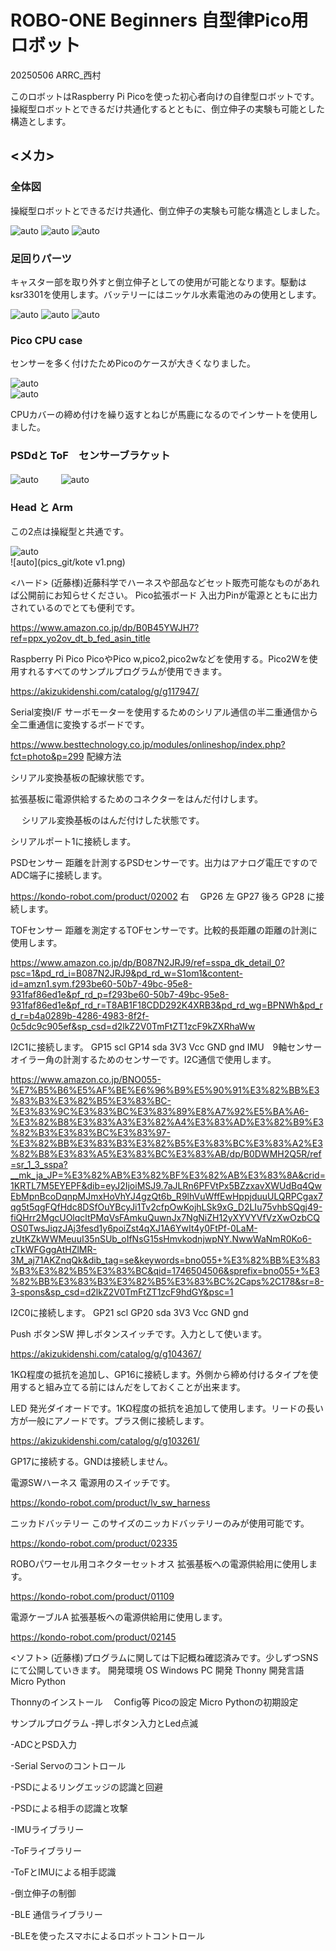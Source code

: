 # ROBO-ONE Beginners 自型律Pico用ロボット

20250506 ARRC_西村

このロボットはRaspberry Pi Picoを使った初心者向けの自律型ロボットです。操縦型ロボットとできるだけ共通化するとともに、倒立伸子の実験も可能とした構造とします。

## <メカ>
### 全体図
操縦型ロボットとできるだけ共通化、倒立伸子の実験も可能な構造としました。

![auto](pics_git/asy.png) 
![auto](pics_git/asy2.png) 
![auto](pics_git/asy3.png) 

### 足回りパーツ
キャスター部を取り外すと倒立伸子としての使用が可能となります。駆動はksr3301を使用します。バッテリーにはニッケル水素電池のみの使用とします。

![auto](pics_git/Body.png) 
![auto](pics_git/Body_B.png) 
![auto](pics_git/bt_cover.png)   

### Pico CPU case
センサーを多く付けたためPicoのケースが大きくなりました。

![auto](pics_git/pico_case.png)   
![auto](pics_git/pico_cover.png)   
  
CPUカバーの締め付けを繰り返すとねじが馬鹿になるのでインサートを使用しました。

### PSDdと ToF　センサーブラケット

![auto](pics_git/psd2_tof_bkt.png)   　　 
![auto](pics_git/psd1_bkt.png)  

### Head と Arm
この2点は操縦型と共通です。

![auto](pics_git/head.png)  
![auto](pics_git/kote v1.png)  

<ハード>
(近藤様)近藤科学でハーネスや部品などセット販売可能なものがあれば公開前にお知らせください。
Pico拡張ボード
入出力Pinが電源とともに出力されているのでとても便利です。
 
https://www.amazon.co.jp/dp/B0B45YWJH7?ref=ppx_yo2ov_dt_b_fed_asin_title

Raspberry Pi Pico
PicoやPico w,pico2,pico2wなどを使用する。Pico2Wを使用すれるすべてのサンプルプログラムが使用できます。
 
https://akizukidenshi.com/catalog/g/g117947/

Serial変換I/F
サーボモーターを使用するためのシリアル通信の半二重通信から全二重通信に変換するボードです。
 
https://www.besttechnology.co.jp/modules/onlineshop/index.php?fct=photo&p=299
配線方法

 
シリアル変換基板の配線状態です。

 
拡張基板に電源供給するためのコネクターをはんだ付けします。

 　 
シリアル変換基板のはんだ付けした状態です。

 
シリアルポート1に接続します。

PSDセンサー
距離を計測するPSDセンサーです。出力はアナログ電圧ですのでADC端子に接続します。
 
https://kondo-robot.com/product/02002
右　 GP26
左     GP27
後ろ GP28
に接続します。

TOFセンサー
距離を測定するTOFセンサーです。比較的長距離の距離の計測に使用します。
 
https://www.amazon.co.jp/dp/B087N2JRJ9/ref=sspa_dk_detail_0?psc=1&pd_rd_i=B087N2JRJ9&pd_rd_w=S1om1&content-id=amzn1.sym.f293be60-50b7-49bc-95e8-931faf86ed1e&pf_rd_p=f293be60-50b7-49bc-95e8-931faf86ed1e&pf_rd_r=T8AB1F18CDD292K4XRB3&pd_rd_wg=BPNWh&pd_rd_r=b4a0289b-4286-4983-8f2f-0c5dc9c905ef&sp_csd=d2lkZ2V0TmFtZT1zcF9kZXRhaWw

I2C1に接続します。
GP15    scl
GP14    sda
3V3      Vcc
GND    gnd
IMU　9軸センサー
オイラー角の計測するためのセンサーです。I2C通信で使用します。
 

https://www.amazon.co.jp/BNO055-%E7%B5%B6%E5%AF%BE%E6%96%B9%E5%90%91%E3%82%BB%E3%83%B3%E3%82%B5%E3%83%BC-%E3%83%9C%E3%83%BC%E3%83%89%E8%A7%92%E5%BA%A6-%E3%82%B8%E3%83%A3%E3%82%A4%E3%83%AD%E3%82%B9%E3%82%B3%E3%83%BC%E3%83%97-%E3%82%BB%E3%83%B3%E3%82%B5%E3%83%BC%E3%83%A2%E3%82%B8%E3%83%A5%E3%83%BC%E3%83%AB/dp/B0DWMH2Q5R/ref=sr_1_3_sspa?__mk_ja_JP=%E3%82%AB%E3%82%BF%E3%82%AB%E3%83%8A&crid=1KRTL7M5EYEPF&dib=eyJ2IjoiMSJ9.7aJLRn6PFVtPx5BZzxavXWUdBq4QwEbMpnBcoDqnpMJmxHoVhYJ4gzQt6b_R9lhVuWffEwHppjduuULQRPCgax7qg5t5qgFQfHdc8DSfOuYBcyJi1Tv2cfpOwKojhLSk9xG_D2LIu75vhbSQgj49-fiQHrr2MgcUOlqcltPMqVsFAmkuQuwnJx7NgNiZH12yXYVYVfVzXwOzbCQOS0TwsJiqzJAj3fesd1y6poiZst4qXJ1A6YwIt4y0FtPf-0LaM-zUtKZkWWMeuuI35nSUb_oIfNsG15sHmvkodnjwpNY.NwwWaNmR0Ko6-cTkWFGggAtHZlMR-3M_aj71AKZnqQk&dib_tag=se&keywords=bno055+%E3%82%BB%E3%83%B3%E3%82%B5%E3%83%BC&qid=1746504506&sprefix=bno055+%E3%82%BB%E3%83%B3%E3%82%B5%E3%83%BC%2Caps%2C178&sr=8-3-spons&sp_csd=d2lkZ2V0TmFtZT1zcF9hdGY&psc=1

I2C0に接続します。
GP21    scl
GP20    sda
3V3      Vcc
GND    gnd
 

Push ボタンSW
押しボタンスイッチです。入力として使います。
 
https://akizukidenshi.com/catalog/g/g104367/

 
1KΩ程度の抵抗を追加し、GP16に接続します。外側から締め付けるタイプを使用すると組み立てる前にはんだをしておくことが出来ます。

LED
発光ダイオードです。1KΩ程度の抵抗を追加して使用します。リードの長い方が一般にアノードです。プラス側に接続します。
 
https://akizukidenshi.com/catalog/g/g103261/

 
GP17に接続する。GNDは接続しません。

電源SWハーネス
電源用のスイッチです。
 

https://kondo-robot.com/product/lv_sw_harness

ニッカドバッテリー
このサイズのニッカドバッテリーのみが使用可能です。
 

https://kondo-robot.com/product/02335

ROBOパワーセル用コネクターセットオス
拡張基板への電源供給用に使用します。
 

https://kondo-robot.com/product/01109

電源ケーブルA
拡張基板への電源供給用に使用します。
 

https://kondo-robot.com/product/02145
















<ソフト>
(近藤様)プログラムに関しては下記概ね確認済みです。少しずつSNSにて公開していきます。
開発環境
OS
Windows PC
開発
Thonny
開発言語
Micro Python

Thonnyのインストール
　Config等
Picoの設定
Micro Pythonの初期設定

サンプルプログラム
-押しボタン入力とLed点滅

-ADCとPSD入力

-Serial Servoのコントロール

-PSDによるリングエッジの認識と回避

-PSDによる相手の認識と攻撃

-IMUライブラリー

-ToFライブラリー

-ToFとIMUによる相手認識

-倒立伸子の制御

-BLE 通信ライブラリー

-BLEを使ったスマホによるロボットコントロール
